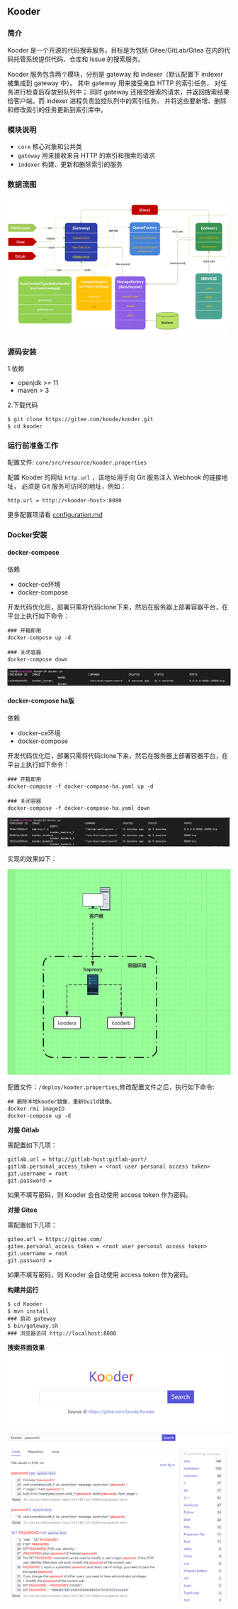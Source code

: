 ## Kooder

### 简介

Kooder 是一个开源的代码搜索服务，目标是为包括 Gitee/GitLab/Gitea 在内的代码托管系统提供代码、仓库和 Issue 的搜索服务。

Kooder 服务包含两个模块，分别是 gateway 和 indexer（默认配置下 indexer 被集成到 gateway 中）。
其中 gateway 用来接受来自 HTTP 的索引任务， 对任务进行检查后存放到队列中；
同时 gateway 还接受搜索的请求，并返回搜索结果给客户端。而 indexer 进程负责监控队列中的索引任务，
并将这些要新增、删除和修改索引的任务更新到索引库中。

### 模块说明

* `core`    核心对象和公共类
* `gateway` 用来接收来自 HTTP 的索引和搜索的请求
* `indexer` 构建、更新和删除索引的服务

### 数据流图

![Kooder Flow](docs/img/gsearch-flow.png)

### 源码安装

1.依赖

* openjdk >= 11
* maven > 3

2.下载代码

```
$ git clone https://gitee.com/koode/kooder.git
$ cd kooder
```

### 运行前准备工作

配置文件: `core/src/resource/kooder.properties`

配置 Kooder 的网址 `http.url` ，该地址用于向 Git 服务注入 Webhook 的链接地址，
必须是 Git 服务可访问的地址，例如：

```
http.url = http://<kooder-host>:8080
```

更多配置项请看 [configuration.md](configuration.md)

### Docker安装

#### docker-compose
依赖
* docker-ce环境
* docker-compose

开发代码优化后，部署只需将代码clone下来，然后在服务器上部署容器平台，在平台上执行如下命令：
```
### 开箱即用
docker-compose up -d 

### 关闭容器
docker-compose down
```
![Kooder_docker](docs/img/kooder-docker.png)

#### docker-compose ha版
依赖
* docker-ce环境
* docker-compose

开发代码优化后，部署只需将代码clone下来，然后在服务器上部署容器平台，在平台上执行如下命令：
```
### 开箱即用
docker-compose -f docker-compose-ha.yaml up -d

### 关闭容器
docker-compose -f docker-compose-ha.yaml down
```

![Kooder docker-ha](docs/img/docker-ha.png)

实现的效果如下：

![Kooder docker-ha](docs/img/docker-ha-kooder.png)

配置文件：`/deploy/kooder.properties`,修改配置文件之后，执行如下命令:


```
## 删除本地kooder镜像，重新build镜像。
docker rmi imageID
docker-compose up -d
```


**对接 Gitlab**

需配置如下几项：

```
gitlab.url = http://gitlab-host:gitlab-port/  
gitlab.personal_access_token = <root user personal access token>  
git.username = root  
git.password =  
```

如果不填写密码，则 Kooder 会自动使用 access token 作为密码。

**对接 Gitee**

需配置如下几项：

```
gitee.url = https://gitee.com/  
gitee.personal_access_token = <root user personal access token>  
git.username = root  
git.password =  
```

如果不填写密码，则 Kooder 会自动使用 access token 作为密码。


**构建并运行**

```
$ cd Kooder
$ mvn install
### 启动 gateway
$ bin/gateway.sh
### 浏览器访问 http://localhost:8080
```


**搜索界面效果**
![kooder-index](docs/img/kooder-index.png)

![Kooder ScreenShot](docs/img/screenshot.png)